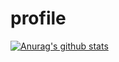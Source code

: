 # profile
[![Anurag's github stats](https://github-readme-stats.vercel.app/api?username=roguejedi1)](https://github.com/roguejedi1/github-readme-stats)

